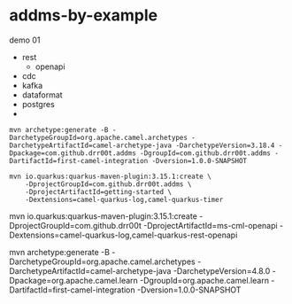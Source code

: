# addms-by-example

demo 01

- rest
  - openapi
- cdc
- kafka
- dataformat
- postgres
- 

```console
mvn archetype:generate -B -DarchetypeGroupId=org.apache.camel.archetypes -DarchetypeArtifactId=camel-archetype-java -DarchetypeVersion=3.18.4 -Dpackage=com.github.drr00t.addms -DgroupId=com.github.drr00t.addms -DartifactId=first-camel-integration -Dversion=1.0.0-SNAPSHOT
```

```console
mvn io.quarkus:quarkus-maven-plugin:3.15.1:create \
    -DprojectGroupId=com.github.drr00t.addms \
    -DprojectArtifactId=getting-started \
    -Dextensions=camel-quarkus-log,camel-quarkus-timer
```
mvn io.quarkus:quarkus-maven-plugin:3.15.1:create -DprojectGroupId=com.github.drr00t -DprojectArtifactId=ms-cml-openapi -Dextensions=camel-quarkus-log,camel-quarkus-rest-openapi

mvn archetype:generate -B -DarchetypeGroupId=org.apache.camel.archetypes -DarchetypeArtifactId=camel-archetype-java -DarchetypeVersion=4.8.0 -Dpackage=org.apache.camel.learn -DgroupId=org.apache.camel.learn -DartifactId=first-camel-integration -Dversion=1.0.0-SNAPSHOT
